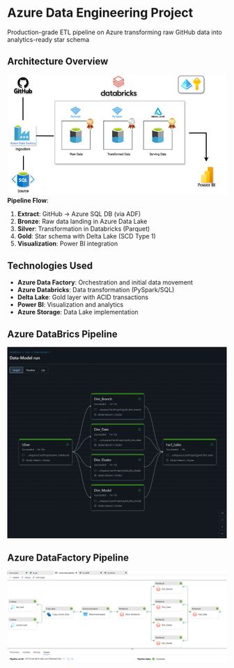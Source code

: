 # Azure Data Engineering Project
Production-grade ETL pipeline on Azure transforming raw GitHub data into analytics-ready star schema
## Architecture Overview
![Architecture](docs/architecture-diagram.png "Project Architecture")
**Pipeline Flow**:
1. **Extract**: GitHub → Azure SQL DB (via ADF)
2. **Bronze**: Raw data landing in Azure Data Lake
3. **Silver**: Transformation in Databricks (Parquet)
4. **Gold**: Star schema with Delta Lake (SCD Type 1)
5. **Visualization**: Power BI integration

## Technologies Used

- **Azure Data Factory**: Orchestration and initial data movement
- **Azure Databricks**: Data transformation (PySpark/SQL)
- **Delta Lake**: Gold layer with ACID transactions
- **Power BI**: Visualization and analytics
- **Azure Storage**: Data Lake implementation



## Azure DataBrics Pipeline
![Databricks](docs/Azure-Databrics.png "Databrics pipeline")



## Azure DataFactory Pipeline
![Datafactory](docs/Azure-DataFactory.png "Datafactory pipeline")

